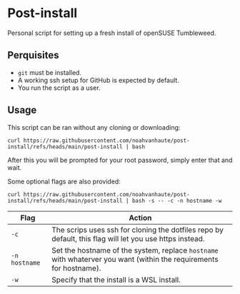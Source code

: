 # Post-install

Personal script for setting up a fresh install of openSUSE Tumbleweed.

## Perquisites

- `git` must be installed.
- A working ssh setup for GitHub is expected by default.
- You run the script as a user.

## Usage

This script can be ran without any cloning or downloading:
```console
curl https://raw.githubusercontent.com/noahvanhaute/post-install/refs/heads/main/post-install | bash
```
After this you will be prompted for your root password, simply enter that and wait.

Some optional flags are also provided:
```console
curl https://raw.githubusercontent.com/noahvanhaute/post-install/refs/heads/main/post-install | bash -s -- -c -n hostname -w
```

| Flag          | Action                                                                                                             |
| ------------- | ------------------------------------------------------------------------------------------------------------------ |
| `-c`          | The scrips uses ssh for cloning the dotfiles repo by default, this flag will let you use https instead.            |
| `-n hostname` | Set the hostname of the system, replace `hostname` with whaterver you want (within the requirements for hostname). |
| `-w`          | Specify that the install is a WSL install.                                                                         |
